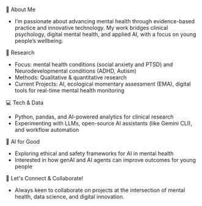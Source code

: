 👋 About Me
- I’m passionate about advancing mental health through evidence-based practice and innovative technology. My work bridges clinical psychology, digital mental health, and applied AI, with a focus on young people’s wellbeing.

🔬 Research
- Focus: mental health conditions (social anxiety and PTSD) and Neurodevelopmental conditions (ADHD, Autism)
- Methods: Qualitative & quantitative research
- Current Projects: AI, ecological momentary assessment (EMA), digital tools for real-time mental health monitoring

💻 Tech & Data
- Python, pandas, and AI-powered analytics for clinical research
- Experimenting with LLMs, open-source AI assistants (like Gemini CLI), and workflow automation

🤖 AI for Good
- Exploring ethical and safety frameworks for AI in mental health
- Interested in how genAI and AI agents can improve outcomes for young people

🚀 Let's Connect & Collaborate!
- Always keen to collaborate on projects at the intersection of mental health, data science, and digital innovation.
